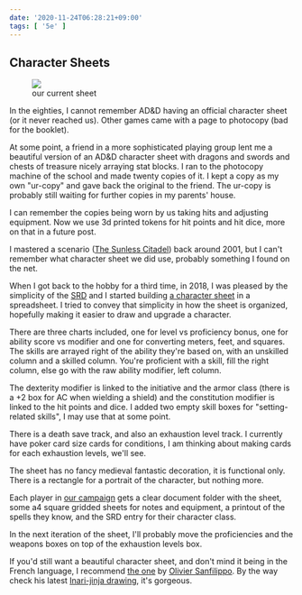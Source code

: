 ```yaml
---
date: '2020-11-24T06:28:21+09:00'
tags: [ '5e' ]
---
```


## Character Sheets

<figure class="right">
<a href="docs/character_sheet_20201124.pdf">
<img src="images/20201124_csheet.png" loading="lazy" />
</a>
<figcaption>our current sheet</figcaption>
</figure>

In the eighties, I cannot remember AD&amp;D having an official character sheet (or it never reached us). Other games came with a page to photocopy (bad for the booklet).

At some point, a friend in a more sophisticated playing group lent me a beautiful version of an AD&amp;D character sheet with dragons and swords and chests of treasure nicely arraying stat blocks. I ran to the photocopy machine of the school and made twenty copies of it. I kept a copy as my own "ur-copy" and gave back the original to the friend. The ur-copy is probably still waiting for further copies in my parents' house.

I can remember the copies being worn by us taking hits and adjusting equipment. Now we use 3d printed tokens for hit points and hit dice, more on that in a future post.

I mastered a scenario ([The Sunless Citadel](https://en.wikipedia.org/wiki/The_Sunless_Citadel)) back around 2001, but I can't remember what character sheet we did use, probably something I found on the net.

When I got back to the hobby for a third time, in 2018, I was pleased by the simplicity of the [SRD](https://dnd.wizards.com/articles/features/systems-reference-document-srd) and I started building [a character sheet](docs/character_sheet_20201124.pdf) in a spreadsheet. I tried to convey that simplicity in how the sheet is organized, hopefully making it easier to draw and upgrade a character.

There are three charts included, one for level vs proficiency bonus, one for ability score vs modifier and one for converting meters, feet, and squares. The skills are arrayed right of the ability they're based on, with an unskilled column and a skilled column. You're proficient with a skill, fill the right column, else go with the raw ability modifier, left column.

The dexterity modifier is linked to the initiative and the armor class (there is a +2 box for AC when wielding a shield) and the constitution modifier is linked to the hit points and dice. I added two empty skill boxes for "setting-related skills", I may use that at some point.

There is a death save track, and also an exhaustion level track. I currently have poker card size cards for conditions, I am thinking about making cards for each exhaustion levels, we'll see.

The sheet has no fancy medieval fantastic decoration, it is functional only. There is a rectangle for a portrait of the character, but nothing more.

Each player in [our campaign](index.html?tag=bnd) gets a clear document folder with the sheet, some a4 square gridded sheets for notes and equipment, a printout of the spells they know, and the SRD entry for their character class.

In the next iteration of the sheet, I'll probably move the proficiencies and the weapons boxes on top of the exhaustion levels box.

If you'd still want a beautiful character sheet, and don't mind it being in the French language, I recommend [the one](https://twitter.com/Akae06/status/1267485993910841348) by [Olivier Sanfilippo](https://shosuroakae.wixsite.com/sanfilippo). By the way check his latest [Inari-jinja drawing](https://twitter.com/Akae06/status/1330456340368601094/photo/1), it's gorgeous.

